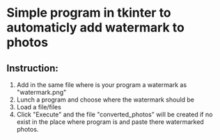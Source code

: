 # Simple program in tkinter to automaticly add watermark to photos

## Instruction:
1. Add in the same file where is your program a watermark as "watermark.png" 
2. Lunch a program and choose where the watermark should be
3. Load a file/files
4. Click "Execute" and the file "converted_photos" will be created if no exist in the place where program is and paste there watermarked photos.
